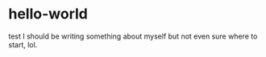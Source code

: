 # hello-world
test
I should be writing something about myself but not even sure where to start, lol.

